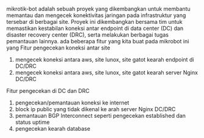 mikrotik-bot adalah sebuah proyek yang dikembangkan untuk membantu memantau dan mengecek konektivitas jaringan pada infrastruktur yang tersebar di berbagai site. Proyek ini dikembangkan bersama tim untuk memastikan kestabilan koneksi antar endpoint di data center (DC) dan disaster recovery center (DRC), serta melakukan berbagai tugas pemantauan lainnya.
ada beberapa fitur yang kita buat pada mikrobot ini yang 
Fitur pengecekan koneksi antar site
1. mengecek koneksi antara aws, site lunox, site gatot kearah endpoint di DC/DRC
2. mengecek koneksi antara aws, site lunox, site gatot kearah server Nginx DC/DRC

Fitur pengecekan di DC dan DRC
1. pengecekan/pemantauan koneksi ke internet
2. block ip public yang tidak dikenal ke arah server Nginx DC/DRC
3. pemantauan BGP Interconnect seperti pengecekan established dan status uptime
4. pengecekan kearah database

